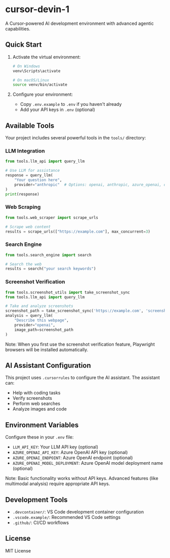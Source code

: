 # cursor-devin-1


A Cursor-powered AI development environment with advanced agentic capabilities.


## Quick Start

1. Activate the virtual environment:
   ```bash
   # On Windows
   venv\Scripts\activate
   
   # On macOS/Linux
   source venv/bin/activate
   ```

2. Configure your environment:
   - Copy `.env.example` to `.env` if you haven't already
   - Add your API keys in `.env` (optional)

## Available Tools

Your project includes several powerful tools in the `tools/` directory:

### LLM Integration
```python
from tools.llm_api import query_llm

# Use LLM for assistance
response = query_llm(
    "Your question here",
    provider="anthropic"  # Options: openai, anthropic, azure_openai, deepseek, gemini
)
print(response)
```

### Web Scraping
```python
from tools.web_scraper import scrape_urls

# Scrape web content
results = scrape_urls(["https://example.com"], max_concurrent=3)
```

### Search Engine
```python
from tools.search_engine import search

# Search the web
results = search("your search keywords")
```


### Screenshot Verification
```python
from tools.screenshot_utils import take_screenshot_sync
from tools.llm_api import query_llm

# Take and analyze screenshots
screenshot_path = take_screenshot_sync('https://example.com', 'screenshot.png')
analysis = query_llm(
    "Describe this webpage",
    provider="openai",
    image_path=screenshot_path
)
```

Note: When you first use the screenshot verification feature, Playwright browsers will be installed automatically.


## AI Assistant Configuration


This project uses `.cursorrules` to configure the AI assistant. The assistant can:
- Help with coding tasks
- Verify screenshots
- Perform web searches
- Analyze images and code


## Environment Variables

Configure these in your `.env` file:

- `LLM_API_KEY`: Your LLM API key (optional)
- `AZURE_OPENAI_API_KEY`: Azure OpenAI API key (optional)
- `AZURE_OPENAI_ENDPOINT`: Azure OpenAI endpoint (optional)
- `AZURE_OPENAI_MODEL_DEPLOYMENT`: Azure OpenAI model deployment name (optional)

Note: Basic functionality works without API keys. Advanced features (like multimodal analysis) require appropriate API keys.

## Development Tools

- `.devcontainer/`: VS Code development container configuration
- `.vscode.example/`: Recommended VS Code settings
- `.github/`: CI/CD workflows

## License

MIT License